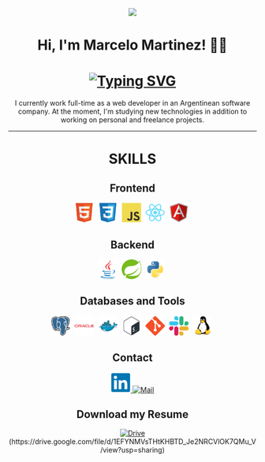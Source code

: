 
<div id="header" align="center">
     <img src="https://github.com/hebertdev1/hebertdev1/blob/master/javascript.gif">
     
#  Hi, I'm Marcelo Martinez! 👋👋

# [![Typing SVG](https://readme-typing-svg.herokuapp.com?color=%2336BCF7&lines=I'm+a+Java+Developer)](https://git.io/typing-svg)

 I currently work full-time as a web developer in an Argentinean software company. At the moment, I'm studying new technologies in addition to working on personal and freelance projects.


---


 <div>
  <h1>SKILLS</h1>
   <h2>Frontend</h2>
        <img src="https://github.com/devicons/devicon/blob/master/icons/html5/html5-original.svg" title="HTML" alt="HTML" whidth="40" height="40">&nbsp;
        <img src="https://github.com/devicons/devicon/blob/master/icons/css3/css3-original.svg" title="CCS" alt="CCS" whidth="40" height="40">&nbsp; 
        <img src="https://github.com/devicons/devicon/blob/master/icons/javascript/javascript-original.svg" title="Javascript" alt="Javascript" whidth="40" height="40">&nbsp; 
         <img src="https://github.com/devicons/devicon/blob/master/icons/react/react-original.svg" title="React" alt="React" whidth="40" height="40">&nbsp; 
        <img src="https://github.com/devicons/devicon/blob/master/icons/angularjs/angularjs-original.svg" title="Angular" alt="Angular" whidth="40" height="40">&nbsp;
   <h2>Backend</h2>
         <img src="https://github.com/devicons/devicon/blob/master/icons/java/java-original.svg" title="java" alt="java" whidth="40" height="40">&nbsp;
         <img src="https://github.com/devicons/devicon/blob/master/icons/spring/spring-original.svg" title="spring" alt="spring" whidth="40" height="40">&nbsp;
         <img src="https://github.com/devicons/devicon/blob/master/icons/python/python-original.svg" title="Python" alt="Python" whidth="40" height="40">&nbsp; 
   <h2>Databases and Tools</h2>
        <img src="https://github.com/devicons/devicon/blob/master/icons/postgresql/postgresql-original.svg" title="Postgresql" alt="Postgresql" whidth="40" height="40">&nbsp;
        <img src="https://github.com/devicons/devicon/blob/master/icons/oracle/oracle-original.svg" title="Oracle" alt="Oracle" whidth="40" height="40">&nbsp; 
        <img src="https://github.com/devicons/devicon/blob/master/icons/docker/docker-original.svg" title="Docker" alt="Docker" whidth="40" height="40">&nbsp; 
         <img src="https://github.com/devicons/devicon/blob/master/icons/bash/bash-original.svg" title="Bash" alt="Bash" whidth="40" height="40">&nbsp; 
        <img src="https://github.com/devicons/devicon/blob/master/icons/git/git-original.svg" title="Git" alt="Git" whidth="40" height="40">&nbsp;
        <img src="https://github.com/devicons/devicon/blob/master/icons/slack/slack-original.svg" title="Slack" alt="Slack" whidth="40" height="40">&nbsp; 
        <img src="https://github.com/devicons/devicon/blob/master/icons/linux/linux-original.svg" title="Linux" alt="Linux" whidth="40" height="40">&nbsp;     
   <h2>Contact</h2>
        <a href="https://www.linkedin.com/in/marcelo-martinez-dev/" target="_blank">
        <img src="https://github.com/devicons/devicon/blob/master/icons/linkedin/linkedin-original.svg" title="Linkedin" alt="Linkedin" width="40" height="40">
        </a>
        <a href="mailto:mjmfullstack@gmail.com">
        <img src="https://github.com/Mar7inez/Mar7inez/assets/89807910/b9ad9487-1ab8-43ce-9290-18582ea369d3" title="Mail" alt="Mail" width="40" height="40">
        </a>        
 <h2>Download my Resume</h2>
        <a href="https://drive.google.com/file/d/1EFYNMVsTHtKHBTD_Je2NRCVlOK7QMu_V/view?usp=sharing" target="_blank">
        <img src="https://github.com/Mar7inez/Mar7inez/assets/89807910/a5017cef-506b-488b-b7dc-a69a928421ec" title="Drive" alt="Drive" width="40" height="40">
        </a>
          (https://drive.google.com/file/d/1EFYNMVsTHtKHBTD_Je2NRCVlOK7QMu_V/view?usp=sharing)

        

